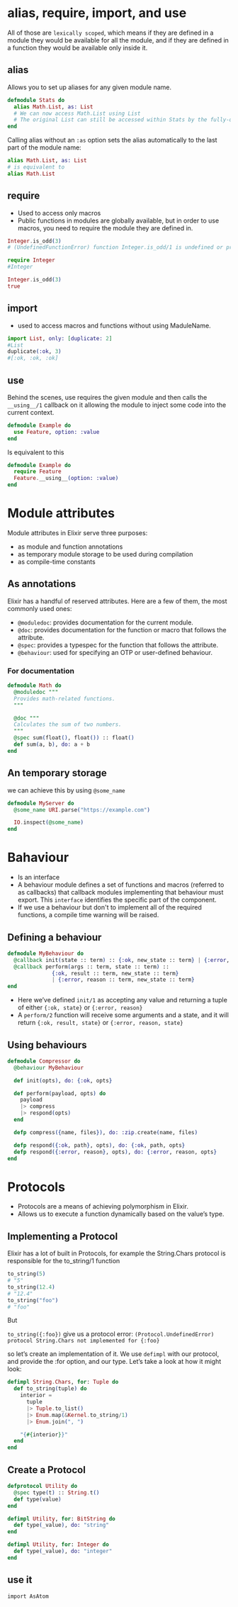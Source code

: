 # alias, require, import, and use

All of those are `lexically scoped`, which means if they are defined in a module they would be available for all the module, and if they are defined in a function they would be available only inside it.

## alias
Allows you to set up aliases for any given module name.

```elixir
defmodule Stats do
  alias Math.List, as: List
  # We can now access Math.List using List
  # The original List can still be accessed within Stats by the fully-qualified name Elixir.List.
end
```

Calling alias without an `:as` option sets the alias automatically to the last part of the module name:

```elixir
alias Math.List, as: List
# is equivalent to
alias Math.List
```

## require
- Used to access only macros
- Public functions in modules are globally available, but in order to use macros, you need to require the module they are defined in.

```elixir
Integer.is_odd(3)
# (UndefinedFunctionError) function Integer.is_odd/1 is undefined or private. However, there is a macro with the same name and arity. Be sure to require Integer if you intend to invoke this macro

require Integer
#Integer

Integer.is_odd(3)
true
```

## import
- used to access macros and functions without using MaduleName.

```elixir
import List, only: [duplicate: 2]
#List
duplicate(:ok, 3)
#[:ok, :ok, :ok]
```

## use 
Behind the scenes, use requires the given module and then calls the `__using__/1` callback on it allowing the module to inject some code into the current context.

```elixir
defmodule Example do
  use Feature, option: :value
end
```
Is equivalent to this

```elixir
defmodule Example do
  require Feature
  Feature.__using__(option: :value)
end
```

# Module attributes
Module attributes in Elixir serve three purposes:
- as module and function annotations
- as temporary module storage to be used during compilation
- as compile-time constants

## As annotations
Elixir has a handful of reserved attributes. Here are a few of them, the most commonly used ones:
- `@moduledoc`: provides documentation for the current module.
- `@doc`: provides documentation for the function or macro that follows the attribute.
- `@spec`: provides a typespec for the function that follows the attribute.
- `@behaviour`: used for specifying an OTP or user-defined behaviour.

### For documentation
```elixir
defmodule Math do
  @moduledoc """
  Provides math-related functions.
  """

  @doc """
  Calculates the sum of two numbers.
  """
  @spec sum(float(), float()) :: float()
  def sum(a, b), do: a + b
end
```

## An temporary storage
we can achieve this by using `@some_name`

```elixir
defmodule MyServer do
  @some_name URI.parse("https://example.com")

  IO.inspect(@some_name)
end
```


# Bahaviour
- Is an interface
- A behaviour module defines a set of functions and macros (referred to as callbacks) that callback modules implementing that behaviour must export. This `interface` identifies the specific part of the component.
- If we use a behaviour but don't to implement all of the required functions, a compile time warning will be raised.

## Defining a behaviour

```elixir
defmodule MyBehaviour do
  @callback init(state :: term) :: {:ok, new_state :: term} | {:error, reason :: term}
  @callback perform(args :: term, state :: term) ::
              {:ok, result :: term, new_state :: term}
              | {:error, reason :: term, new_state :: term}
end
```

- Here we’ve defined `init/1` as accepting any value and returning a tuple of either `{:ok, state}` or `{:error, reason}`
- A `perform/2` function will receive some arguments and a state, and it will return `{:ok, result, state}` or `{:error, reason, state}`

## Using behaviours

```elixir
defmodule Compressor do
  @behaviour MyBehaviour

  def init(opts), do: {:ok, opts}

  def perform(payload, opts) do
    payload
    |> compress
    |> respond(opts)
  end

  defp compress({name, files}), do: :zip.create(name, files)

  defp respond({:ok, path}, opts), do: {:ok, path, opts}
  defp respond({:error, reason}, opts), do: {:error, reason, opts}
end
```

# Protocols
- Protocols are a means of achieving polymorphism in Elixir.
- Allows us to execute a function dynamically based on the value’s type. 

## Implementing a Protocol

Elixir has a lot of built in Protocols, for example the String.Chars protocol is responsible for the to_string/1 function

```elixir
to_string(5)
# "5"
to_string(12.4)
# "12.4"
to_string("foo")
# "foo"
```

But 

`to_string({:foo})` give us a protocol error:
`(Protocol.UndefinedError) protocol String.Chars not implemented for {:foo}`

so let’s create an implementation of it. We use `defimpl` with our protocol, and provide the :for option, and our type. Let’s take a look at how it might look:

```elixir
defimpl String.Chars, for: Tuple do
  def to_string(tuple) do
    interior =
      tuple
      |> Tuple.to_list()
      |> Enum.map(&Kernel.to_string/1)
      |> Enum.join(", ")

    "{#{interior}}"
  end
end
```

## Create a Protocol

```elixir
defprotocol Utility do
  @spec type(t) :: String.t()
  def type(value)
end

defimpl Utility, for: BitString do
  def type(_value), do: "string"
end

defimpl Utility, for: Integer do
  def type(_value), do: "integer"
end
```

## use it
```
import AsAtom
```